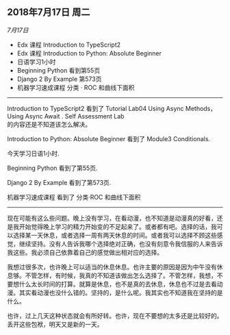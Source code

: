 2018年7月17日 周二
-----------------
*7月17日*
- Edx 课程 Introduction to TypeScript2
- Edx 课程 Introduction to Python: Absolute Beginner
- 日语学习1小时
- Beginning Python 看到第55页
- Django 2 By Example 第573页
- 机器学习速成课程 分类 · ROC 和曲线下面积
---
Introduction to TypeScript2 看到了 Tutorial Lab04 Using Async Methods， Using Async Await . Self Assessment Lab  
的内容还是不知道该怎么解决。  

Introduction to Python: Absolute Beginner 看到了 Module3 Conditionals.  

今天学习日语1小时.  

Beginning Python 看到了第55页.  

Django 2 By Example 看到了第573页.  

机器学习速成课程 看到了 分类·ROC 和曲线下面积  

---
现在可能有这么些问题。晚上没有学习，在看动漫，也不知道是动漫真的好看，还是我开始觉得晚上学习的精力开始变的不足起来了。或者都有吧。选择的话，我可以选择某一天休息，或者选择一周有两天休息的时间。或者我可以选择不顾这些感觉，继续坚持。没有人告诉我哪个选择绝对正确，也没有刻意令我信服的人来告诉我这些。我必须自己依靠着自己的感觉做出相对应的选择。  

我想过很多次，也许晚上可以适当的休息休息。也许主要的原因是因为中午没有休息够。不管怎样，有时候，我真的不知道该做出怎么选择了。不管怎样，我想，不要想什么太长时间的打算。就算是休息，也不是真的去休息，休息也不过是去看动漫。其实看动漫也没什么错的。坚持的，是什么呢。我其实也不知道我在坚持的是什么。  

也许，过上几天这种状态就会有所好转。也许，现在不要想的太多还是比较好的。丢开这些包袱，明天又是新的一天。